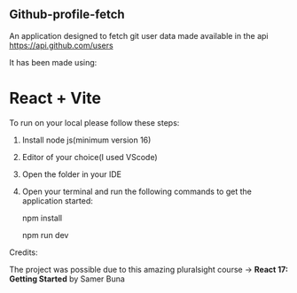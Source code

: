 Github-profile-fetch
--------------------

An application designed to fetch git user data made available in the api https://api.github.com/users

It has been made using:

# React + Vite


To run on your local please follow these steps:

1. Install node js(minimum version 16)
2. Editor of your choice(I used VScode)
3. Open the folder in your IDE
4. Open your terminal and run the following commands to get the application started:
   
   npm install
   
   npm run dev


Credits:

The project was possible due to this amazing pluralsight course -> **React 17: Getting Started** by Samer Buna
